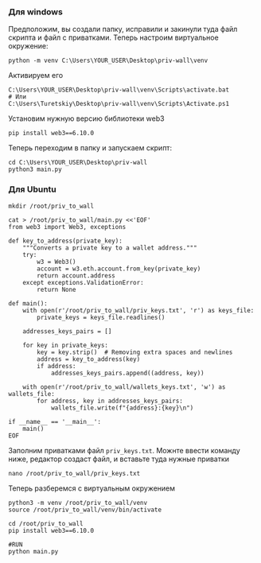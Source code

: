 ### Для windows
Предположим, вы создали папку, исправили и закинули туда файл скрипта и файл с приватками. Теперь настроим виртуальное окружение:
```
python -m venv C:\Users\YOUR_USER\Desktop\priv-wall\venv
```
Активируем его
```
C:\Users\YOUR_USER\Desktop\priv-wall\venv\Scripts\activate.bat
# Или
C:\Users\Turetskiy\Desktop\priv-wall\venv\Scripts\Activate.ps1
```
Установим нужную версию библиотеки web3
```
pip install web3==6.10.0
```
Теперь переходим в папку и запускаем скрипт:
```
cd C:\Users\YOUR_USER\Desktop\priv-wall
python3 main.py
```


### Для Ubuntu
```
mkdir /root/priv_to_wall

cat > /root/priv_to_wall/main.py <<'EOF'
from web3 import Web3, exceptions

def key_to_address(private_key):
    """Converts a private key to a wallet address."""
    try:
        w3 = Web3()
        account = w3.eth.account.from_key(private_key)
        return account.address
    except exceptions.ValidationError:
        return None

def main():
    with open(r'/root/priv_to_wall/priv_keys.txt', 'r') as keys_file:
        private_keys = keys_file.readlines()

    addresses_keys_pairs = []

    for key in private_keys:
        key = key.strip()  # Removing extra spaces and newlines
        address = key_to_address(key)
        if address:
            addresses_keys_pairs.append((address, key))

    with open(r'/root/priv_to_wall/wallets_keys.txt', 'w') as wallets_file:
        for address, key in addresses_keys_pairs:
            wallets_file.write(f"{address}:{key}\n")

if __name__ == '__main__':
    main()
EOF
```
Заполним приватками файл `priv_keys.txt`. Можнте ввести команду ниже, редактор создаст файл, и вставьте туда нужные приватки
```
nano /root/priv_to_wall/priv_keys.txt
```
Теперь разберемся с виртуальным окружением
```
python3 -m venv /root/priv_to_wall/venv
source /root/priv_to_wall/venv/bin/activate

cd /root/priv_to_wall
pip install web3==6.10.0

#RUN
python main.py
```
